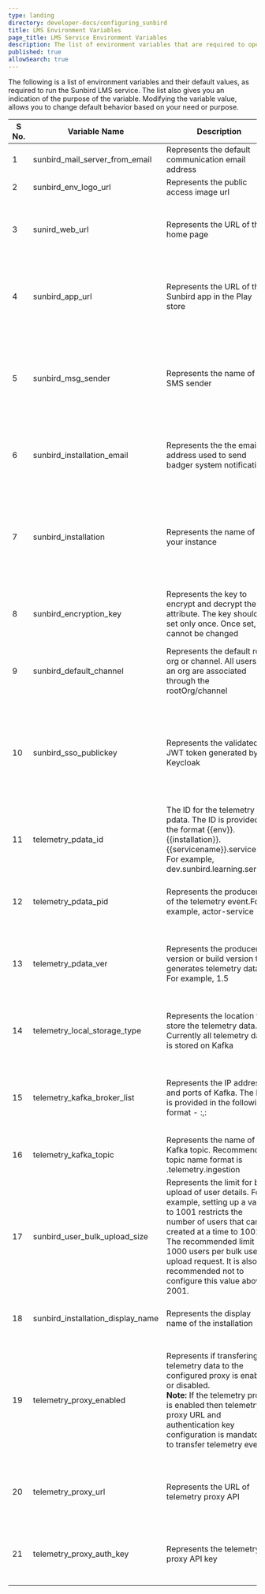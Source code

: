 ```yaml
---
type: landing
directory: developer-docs/configuring_sunbird
title: LMS Environment Variables 
page_title: LMS Service Environment Variables 
description: The list of environment variables that are required to operationalize Sunbird 
published: true
allowSearch: true
---
```


The following is a list of environment variables and their default values, as required to run the Sunbird LMS service. The list also gives you an indication of the purpose of the variable. Modifying the variable value, allows you to change default behavior based on your need or purpose.  

| S No. | Variable Name | Description| Purpose | Default Value |Path   |
|-------|-----------|---------|---------|---------------|-------------|
| 1     | sunbird_mail_server_from_email  | Represents the default communication email address | Used to send notifications to the users  | no default | Sunbird-LMS |
| 2     | sunbird_env_logo_url | Represents the public access image url|  Used to display logo|  no default  | Sunbird-LMS |
| 3     | sunird_web_url | Represents the URL of the home page | Used to share in an email, such that the users are able to login | no default  | Sunbird-LMS |
| 4     | sunbird_app_url | Represents the URL of the Sunbird app in the Play store | Used to share in an email, such that users are able to download the app | no default | Sunbird-LMS |
| 5     | sunbird_msg_sender | Represents the name of the SMS sender | Used to display the name that appears on the user's screen when an SMS is sent from the system | no default | Sunbird-LMS |
| 6     | sunbird_installation_email | Represents the the email address used to send badger system notifications | Used to notify users when they install the badger system | no default | Sunbird-LMS |
| 7     | sunbird_installation  | Represents the name of your instance | Used to send telemetry and email. The name should be specified without spaces. For example, "SunbirdDev" | no default  | Sunbird-LMS |
| 8     | sunbird_encryption_key | Represents the key to encrypt and decrypt the attribute. The key should be set only once. Once set, it cannot be changed | Used to to encrypt and decrypt the attribute | no default | Sunbird-LMS |
| 9     | sunbird_default_channel |Represents the default root org or channel. All users of an org are associated through the rootOrg/channel | Used to associate users with the rootOrg | Each installer needs to add this value after a successful installation     | Sunbird-LMS |
| 10    | sunbird_sso_publickey | Represents the validated JWT token generated by Keycloak | Used to authenticate a user | Used for authentication<br> You can get the token from Keycloak by navigating to: (realm->keys->public keys) | Sunbird-LMS |
| 11    | telemetry_pdata_id | The ID for the telemetry pdata. The ID is provided in the format {{env}}.{{installation}}.{{servicename}}.service. For example, dev.sunbird.learning.service  | Used to specify the identifier for the telemetry event data |    | Sunbird-LMS |
| 12    | telemetry_pdata_pid   | Represents the producer ID of the telemetry event.For example, actor-service | Used to identify the producer for the telemetry event data |  | Sunbird-LMS |
| 13    | telemetry_pdata_ver  | Represents the producer version or build version that generates telemetry data. For example, 1.5 | Used to identify the producer or build version that generates the telemetry |  | Sunbird-LMS |
| 14    | telemetry_local_storage_type  | Represents the location to store the telemetry data. Currently all telemetry data is stored on Kafka | Used to specify the location to store telemetry data | Kafka | Sunbird-telemetry-service |
| 15    | telemetry_kafka_broker_list | Represents the IP address and ports of Kafka. The list is provided in the following format - <IP>:<port>,<IP>:<port> | Used to provide Kafka connection details  | The installer needs to provide appropriate details of the IP address and port   | Sunbird-telemetry-service |
| 16    | telemetry_kafka_topic  | Represents the name of the Kafka topic. Recommended topic name format is <env>.telemetry.ingestion  |   Used to provide Kafka topic details   |           | Sunbird-telemetry-service |
 | 17   | sunbird_user_bulk_upload_size  | Represents the limit for bulk upload of user details. For example, setting up a value to 1001 restricts the number of users that can be created at a time to 1001. The recommended limit is 1000 users per bulk user upload request. It is also recommended not to configure this value above 2001. | Used to specify the limit on the number of lines (including header lines) in a CSV file used for bulk upload. |     1001      | Sunbird-LMS |
| 18 | sunbird_installation_display_name  | Represents the display name of the installation | Used to display the instance name              |     sunbird    | Sunbird-LMS |	
| 19 | telemetry_proxy_enabled  | Represents if transfering telemetry data to the configured proxy is enabled or disabled.<br> **Note:** If the telemetry proxy is enabled then telemetry proxy URL and authentication key configuration is mandatory to transfer telemetry events. | Used to allow transfer of telemetry data to another telemetry proxy, i.e. to the existing data analytics platform telemetry API |     false    | Telemetry-Service |
| 20 | telemetry_proxy_url  | Represents the URL of telemetry proxy API  | Used to store telemetry data in configured telemetry proxy |   | Telemetry-Service |
| 21 | telemetry_proxy_auth_key  | Represents the telemetry proxy API key  |Used to store telemetry data in configured telemetry proxy. |   | Telemetry-Service | 

